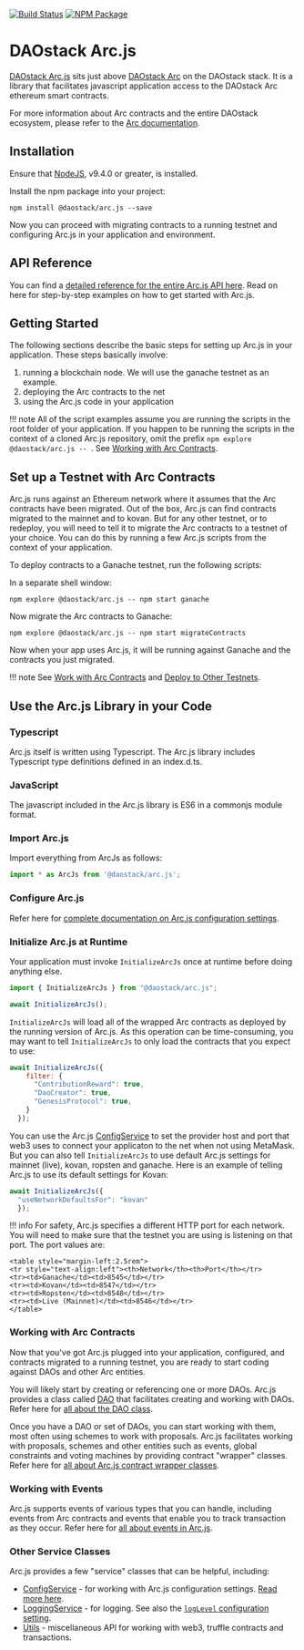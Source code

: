 [![Build Status](https://api.travis-ci.org/daostack/arc.js.svg?branch=master)](https://travis-ci.org/daostack/arc.js)
[![NPM Package](https://img.shields.io/npm/v/@daostack/arc.js.svg?style=flat-square)](https://www.npmjs.org/package/@daostack/arc.js)

# DAOstack Arc.js

[DAOstack Arc.js](https://github.com/daostack/arc.js) sits just above [DAOstack Arc](https://github.com/daostack/arc) on the DAOstack stack.  It is a library that facilitates javascript application access to the DAOstack Arc ethereum smart contracts.

For more information about Arc contracts and the entire DAOstack ecosystem, please refer to the [Arc documentation](https://daostack.github.io/arc/README/).

## Installation

Ensure that [NodeJS](https://nodejs.org/), v9.4.0 or greater, is installed.

Install the npm package into your project:

```script
npm install @daostack/arc.js --save
```

Now you can proceed with migrating contracts to a running testnet and configuring Arc.js in your application and environment.

## API Reference
You can find a [detailed reference for the entire Arc.js API here](/api/README.md).  Read on here for step-by-step examples on how to get started with Arc.js.

## Getting Started

The following sections describe the basic steps for setting up Arc.js in your application. These steps basically involve:

1. running a blockchain node.  We will use the ganache testnet as an example.
2. deploying the Arc contracts to the net
3. using the Arc.js code in your application

!!! note
    All of the script examples assume you are running the scripts in the root folder of your application.  If you happen to be running the scripts in the context of a cloned Arc.js repository, omit the prefix `npm explore @daostack/arc.js -- `. See [Working with Arc Contracts](#work-with-arc-contracts).

## Set up a Testnet with Arc Contracts

Arc.js runs against an Ethereum network where it assumes that the Arc contracts have been migrated.  Out of the box, Arc.js can find contracts migrated to the mainnet and to kovan. But for any other testnet, or to redeploy, you will need to tell it to migrate the Arc contracts to a testnet of your choice.  You can do this by running a few Arc.js scripts from the context of your application.

To deploy contracts to a Ganache testnet, run the following scripts:

In a separate shell window:
```script
npm explore @daostack/arc.js -- npm start ganache
```

Now migrate the Arc contracts to Ganache:

```script
npm explore @daostack/arc.js -- npm start migrateContracts
```

Now when your app uses Arc.js, it will be running against Ganache and the contracts you just migrated.

!!! note
    See [Work with Arc Contracts](#work-with-arc-contracts) and [Deploy to Other Testnets](#deploy-to-other-testnets).

## Use the Arc.js Library in your Code

### Typescript
Arc.js itself is written using Typescript. The Arc.js library includes Typescript type definitions defined in an index.d.ts.

### JavaScript
The javascript included in the Arc.js library is ES6 in a commonjs module format.

### Import Arc.js

Import everything from ArcJs as follows:

```javascript
import * as ArcJs from '@daostack/arc.js';
```
### Configure Arc.js

Refer here for [complete documentation on Arc.js configuration settings](Configuration.md).

### Initialize Arc.js at Runtime

Your application must invoke `InitializeArcJs` once at runtime before doing anything else.

```javascript
import { InitializeArcJs } from "@daostack/arc.js";

await InitializeArcJs();
```

`InitializeArcJs` will load all of the wrapped Arc contracts as deployed by the running version of Arc.js.  As this operation can be time-consuming, you may want to tell `InitializeArcJs` to only load the contracts that you expect to use:

```javascript
await InitializeArcJs({
    filter: {
      "ContributionReward": true,
      "DaoCreator": true,
      "GenesisProtocol": true,
    }
  });
```

You can use the Arc.js [ConfigService](Configuration) to set the provider host and port that web3 uses to connect your applicaton to the net when not using MetaMask.  But you can also tell `InitializeArcJs` to use default Arc.js settings for mainnet (live), kovan, ropsten and ganache.  Here is an example of telling Arc.js to use its default settings for Kovan:

```javascript
await InitializeArcJs({
  "useNetworkDefaultsFor": "kovan"
  });
```

!!! info
    For safety, Arc.js specifies a different HTTP port for each network.  You will need to make sure that the testnet you are using is listening on that port.  The port values are:

    <table style="margin-left:2.5rem">
    <tr style="text-align:left"><th>Network</th><th>Port</th></tr>
    <tr><td>Ganache</td><td>8545</td></tr>
    <tr><td>Kovan</td><td>8547</td></tr>
    <tr><td>Ropsten</td><td>8548</td></tr>
    <tr><td>Live (Mainnet)</td><td>8546</td></tr>
    </table>

### Working with Arc Contracts
Now that you've got Arc.js plugged into your application, configured, and contracts migrated to a running testnet, you are ready to start coding against DAOs and other Arc entities.

You will likely start by creating or referencing one or more DAOs.  Arc.js provides a class called [DAO](api/classes/DAO) that facilitates creating and working with DAOs.  Refer here for [all about the DAO class](Daos).

Once you have a DAO or set of DAOs, you can start working with them, most often using schemes to work with proposals. Arc.js facilitates working with proposals, schemes and other entities such as events, global constraints and voting machines by providing contract "wrapper" classes.  Refer here for [all about Arc.js contract wrapper classes](Wrappers).

### Working with Events

Arc.js supports events of various types that you can handle, including events from Arc contracts and events that enable you to track transaction as they occur.  Refer here for [all about events in Arc.js](Events).

### Other Service Classes

Arc.js provides a few "service" classes that can be helpful, including:

- [ConfigService](api/classes/ConfigService) - for working with Arc.js configuration settings. [Read more here](Configuration.md).
- [LoggingService](api/classes/LoggingService) - for logging.  See also the [`logLevel` configuration setting](Configuration.md).
- [Utils](api/classes/Utils) - miscellaneous API for working with web3, truffle contracts and transactions.
